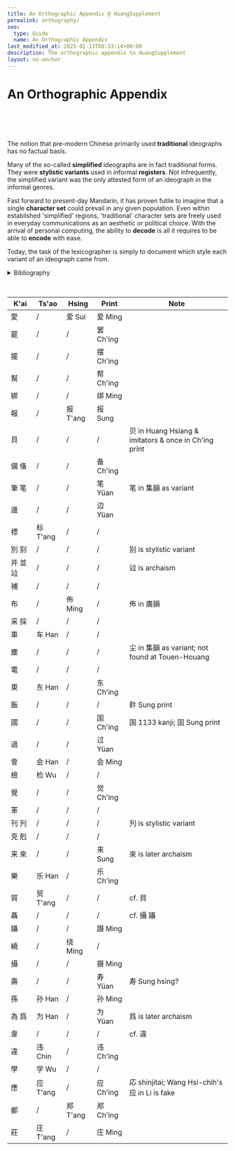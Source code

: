 ```yaml
---
title: An Orthographic Appendix @ HuangSupplement
permalink: orthography/
seo:
  type: Guide
  name: An Orthographic Appendix
last_modified_at: 2025-02-13T08:33:14+00:00
description: The orthographic appendix to HuangSupplement
layout: no-anchor
---
```

# An Orthographic Appendix
&nbsp;  
&nbsp;  
&nbsp;  
&nbsp;  
The notion that pre-modern Chinese primarily used **traditional** ideographs has no factual basis.

Many of the so-called **simplified** ideographs are in fact traditional forms. They were **stylistic variants** used in informal **registers**. Not infrequently, the simplified variant was the only attested form of an ideograph in the informal genres.

Fast forward to present-day Mandarin, it has proven futile to imagine that a single **character set** could prevail in any given population. Even within established 'simplified' regions, 'traditional' character sets are freely used in everyday communications as an aesthetic or political choice. With the arrival of personal computing, the ability to **decode** is all it requires to be able to **encode** with ease.

Today, the task of the lexicographer is simply to document which style each variant of an ideograph came from.

<p>
  <details>
    <summary>Bibliography</summary>
    <h3>Theory</h3>
    <ul>
      <li>Chang, Yung-ch'üan,『敦煌寫本文獻學』(Lanchow, 2013).</li>
    </ul>
    <h3>Sources</h3>
    <ul>
      <li>Hagihara, Yoshio, '「国」と「囯」の文字を考える',『駒澤短大國文』, 33 (2003), 132.</li>
      <li>Huang, Cheng et al.,『敦煌俗字典』(2nd edn, Shanghai, 2020).</li>
      <li>Li, Le-i,『簡化字源』(Peking, 1996).</li>
      <li>Liu, Fu, and Li Chia-jui (eds),『宋元以來俗字譜』(Peking, 1930).</li>
      <li>National Academy for Educational Research, <a href="https://dict.variants.moe.edu.tw">異體字字典</a> (14th edn, 2024).</li>
      <li>Tseng, Liang, and Ch'en Min (eds),『明清小說俗字典』(Yangchow, 2018).</li>
      <li>Wu, Li-yeh, and Ch'en Shuang-hsin, 'Ts'ao shu k'ai hua tzu yen chiu', <em>Chung kuo wen tzu yen chiu</em>, 29 (2019), 159–63.</li>
    </ul>
  </details>
</p>

&nbsp;  
<!-- Anything not in the table must be before this comment. -->

K'ai|Ts'ao|Hsing|Print|Note
---|---|---|---|---
愛|/|爱 Sui|爱 Ming|
罷|/|/|罢 Ch'ing|
擺|/|/|摆 Ch'ing|
幫|/|/|帮 Ch'ing|
綁|/|/|绑 Ming|
報|/|报 T'ang|报 Sung|
貝|/|/|/|贝 in Huang Hsiang & imitators & once in Ch'ing print
備 俻|/|/|备 Ch'ing|
筆 笔|/|/|笔 Yüan|笔 in 集韻 as variant
邊|/|/|边 Yüan|
標|标 T'ang|/|/|
別 别|/|/|/|别 is stylistic variant
并 並 竝|/|/|/|竝 is archaism
補|/|/|/|
布|/|佈 Ming|/|佈 in 廣韻
采 採|/|/|/|
車|车 Han|/|/|
塵|/|/|/|尘 in 集韻 as variant; not found at Touen-Houang
電|/|/|/|
東|东 Han|/|东 Ch'ing|
飯|/|/|/|飰 Sung print
國|/|/|国 Ch'ing|国 1133 kanji; 囯 Sung print
過|/|/|过 Yüan|
會|会 Han|/|会 Ming|
檢|检 Wu|/|/|
覺|/|/|觉 Ch'ing|
軍|/|/|/|
刊 刋|/|/|/|刋 is stylistic variant
克 剋|/|/|/|
来 來|/|/|来 Sung|來 is later archaism
樂|乐 Han|/|乐 Ch'ing|
貿|贸 T'ang|/|/|cf. 貝
聶|/|/|/|cf. 攝 躡
躡|/|/|蹑 Ming|
繞|/|绕 Ming|/|
攝|/|/|摄 Ming|
壽|/|/|寿 Yüan|寿 Sung hsing?
孫|孙 Han|/|孙 Ming|
為 爲|为 Han|/|为 Yüan|爲 is later archaism
韋|/|/|/|cf. 違
違|违 Chin|/|违 Ch'ing|
學|学 Wu|/|/|
應|应 T'ang|/|应 Ch'ing|応 shinjitai; Wang Hsi-chih's 应 in Li is fake
鄭|/|郑 T'ang|郑 Ch'ing|
莊|庄 T'ang|/|庄 Ming|
